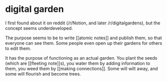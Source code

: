 # digital garden

I first found about it on reddit (/r/Notion, and later /r/digitalgardens), but the concept seems underdeveloped.

The purpose seems to be to write [[atomic notes]] and publish them, so that everyone can see them. Some people even open up their gardens for others to edit them.

It has the purpose of functioning as an actual garden. You plant the seeds (which are [[fleeting note]]s), you water them by adding information to them, you weed them by [[making connections]]. Some will wilt away, and some will flourish and become trees.

